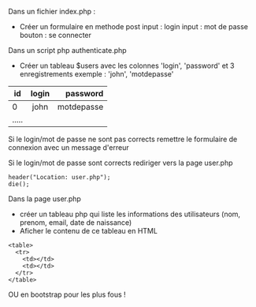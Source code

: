

Dans un fichier index.php :
- Créer un formulaire en methode post
 input : login
 input : mot de passe
 bouton : se connecter
 
Dans un script php authenticate.php
- Créer un tableau $users avec les colonnes 'login', 'password' et 3 enregistrements
exemple : 'john', 'motdepasse'

| id | login | password  |
| ------------- |:----------------:| -----:|
| 0 | john | motdepasse |
|.....|||

Si le login/mot de passe ne sont pas corrects remettre le formulaire de connexion avec un message d'erreur

Si le login/mot de passe sont corrects rediriger vers la page user.php
```
header("Location: user.php");
die();
```

Dans la page user.php 
- créer un tableau php qui liste les informations des utilisateurs (nom, prenom, email, date de naissance)
- Aficher le contenu de ce tableau en HTML
```
<table>
  <tr>
    <td></td>
    <td></td>
  </tr>
</table>
```
OU en bootstrap pour les plus fous !

